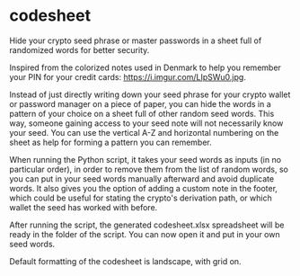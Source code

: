 # codesheet

Hide your crypto seed phrase or master passwords in a sheet full of randomized words for better security.

Inspired from the colorized notes used in Denmark to help you remember your PIN for your credit cards: https://i.imgur.com/LIpSWu0.jpg.

Instead of just directly writing down your seed phrase for your crypto wallet or password manager on a piece of paper, you can hide the words in a pattern of your choice on a sheet full of other random seed words. This way, someone gaining access to your seed note will not necessarily know your seed. You can use the vertical A-Z and horizontal numbering on the sheet as help for forming a pattern you can remember.

When running the Python script, it takes your seed words as inputs (in no particular order), in order to remove them from the list of random words, so you can put in your seed words manually afterward and avoid duplicate words. It also gives you the option of adding a custom note in the footer, which could be useful for stating the crypto's derivation path, or which wallet the seed has worked with before.

After running the script, the generated codesheet.xlsx spreadsheet will be ready in the folder of the script. You can now open it and put in your own seed words.

Default formatting of the codesheet is landscape, with grid on.
